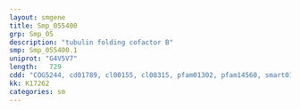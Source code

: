 ```yaml
---
layout: smgene
title: Smp_055400
grp: Smp_05
description: "tubulin folding cofactor B"
smp: Smp_055400.1
uniprot: "G4V5V7"
length:   729
cdd: "COG5244, cd01789, cl00155, cl08315, pfam01302, pfam14560, smart01052"
kk: K17262
categories: sm
---
```

